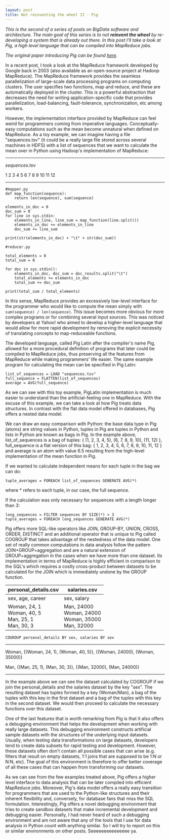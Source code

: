 ```yaml
---
layout: post
title: Not reinventing the wheel II - Pig
---
```

*This is the second of a series of posts on BigData software and architecture. The main goal of this
series is to not **reinvent the wheel** by re-developing a system that is already out there. In this
post I'll take a look at Pig, a high level language that can be compiled into MapReduce jobs.*

*The original paper introducing Pig can be found [here](http://infolab.stanford.edu/~olston/publications/sigmod08.pdf).*

In a recent post, I took a look at the MapReduce framework developed by Google back in 2003 (also
available as an open-source project at Hadoop MapReduce). The MapReduce framework provides the
seamless parallelization of large-scale data processing programs on computing clusters. The user
specifies two functions, map and reduce, and these are automatically deployed in the cluster. This 
is a powerful abstraction that decreases the need for writing application-specific code that
provides parallelization, load-balancing, fault-tolerance, synchronization, etc among workers.

However, the implementation interface provided by MapReduce can feel weird for programmers coming
from imperative languages. Conceptually-easy computations such as the mean become unnatural when
defined on MapReduce.  As a toy example, we can imagine having a file "sequences.tsv"
(it could be a really large file stored across several machines in HDFS) with a list of sequences
that we want to calculate the mean over in Python using Hadoop's implementation of MapReduce:

---
*sequences.tsv*

1 2 3 4 5
6 7 8 9 10
11 12

---

```
#mapper.py
def map_function(sequence):
    return len(sequence), sum(sequence)

elements_in_doc = 0
doc_sum = 0    
for line in sys.stdin:
    elements_in_line, line_sum = map_function(line.split())
    elements_in_doc += elements_in_line
    doc_sum += line_sum

print(str(elements_in_doc) + "\t" + str(doc_sum))
```

```
#reducer.py

total_elements = 0
total_sum = 0

for doc in sys.stdin():
    elements_in_doc, doc_sum = doc_results.split("\t")
    total_elements += elements_in_doc
    total_sum += doc_sum

print(total_sum / total_elements)
```

In this sense, MapReduce provides an excessively low-level interface for the programmer who would
like to compute the mean simply with ```sum(sequence) / len(sequence)```. This issue becomes more
obvious for more complex programs or for combining several input sources. This was noticed by
developers at Yahoo! who aimed to develop a higher-level language that would allow for more rapid
development by removing the explicit necessity of translating concepts to map-reduceable functions. 

The developed language, called Pig Latin after the compiler's name Pig, allowed for a more
procedural definition of programs that later could be compiled to MapReduce jobs, thus preserving
all the features from MapReduce while making programmers' life easier. The same example program for
calculating the mean can be specified in Pig Latin:

```
list_of_sequences = LOAD "sequences.tsv"
full_sequence = FLATTEN(list_of_sequences)
average = AVG(full_sequence)
```

As we can see with this toy example, PigLatin implementation is much easier to understand than the
artificial-feeling one in MapReduce. With the excuse of this example, we can take a look at how Pig
treats data structures. In contrast with the flat data model offered in databases, Pig offers a
nested data model. 

We can draw an easy comparison with Python: the base data type in Pig (atoms) are string values in
Python, tuples in Pig are tuples in Python and lists in Python are known as bags in Pig. In the
example above, list_of_sequences is a bag of tuples: { (1, 2, 3, 4, 5), (6, 7, 8, 9, 10), (11, 12) },
full_sequence is a flat version of this bag: { 1, 2, 3, 4, 5, 6, 7, 8, 9, 10, 11, 12 } and average
is an atom with value 6.5 resulting from the high-level implementation of the mean function in Pig.

If we wanted to calculate independent means for each tuple in the bag we can do:

```
tuple_averages = FOREACH list_of_sequences GENERATE AVG(*)
```
where \* refers to each tuple, in our case, the full sequence.

If the calculation was only necessary for sequences with a length longer than 3:

```
long_sequences = FILTER sequences BY SIZE(*) > 3
tuple_averages = FOREACH long_sequences GENERATE AVG(*)
```
Pig offers more SQL-like operators like JOIN, GROUP-BY, UNION, CROSS, ORDER, DISTINCT and an
additional operator that is unique to Pig called COGROUP that takes advantage of the nestedness of
the data model. One set of really common computations in data analysis follow the pattern
JOIN+GROUP+aggregation and are a natural extension of GROUP+aggregation in the cases when we have
more than one dataset. Its implementation in terms of MapReduce is highly efficient in comparison
to the SQL's which requires a costly cross-product between datasets to be calculated for the JOIN
which is immediately undone by the GROUP function. 


|personal_details.csv   |salaries.csv   |
|-------------------    |-----------    |
|sex, age, career       |sex, salary    |
|Woman, 24, 1<br>Woman, 40, 5<br>Man, 25, 1<br>Man, 30, 3|Man, 24000<br>Woman, 24000<br>Woman, 35000<br>Man, 32000|

```
COGROUP personal_details BY sex, salaries BY sex
```
---
Woman, {(Woman, 24, 1), (Woman, 40, 5)}, {(Woman, 24000), (Woman, 35000)}

Man, {(Man, 25, 1), (Man, 30, 3)}, {(Man, 32000), (Man, 24000)}

---

In the example above we can see the dataset calculated by COGROUP if we join the personal_details
and the salaries dataset by the key "sex". The resulting dataset has tuples formed by a key
(Woman/Man), a bag of the tuples with this key in the first dataset and a bag of the tuples with
this key in the second dataset. We would then proceed to calculate the necessary functions over
this dataset. 

One of the last features that is worth remarking from Pig is that it also offers a debugging
environment that helps the development when working with really large datasets. This debugging
environment constructs artificial sample datasets with the structures of the underlying input
datasets. Usually, when testing data transformations on large datasets, developers tend to create
data subsets for rapid testing and development. However, these datasets often don't contain all
possible cases that can arise (e.g. filters that result on empty datasets, 1:1 joins that are
supposed to be 1:N or N:N, etc). The goal of this environment is therefore to offer better
coverage of all these cases that can happen from transforming our datasets. 

As we can see from the few examples treated above, Pig offers a higher level interface to data
analysis that can be later compiled into efficient MapReduce jobs. Moreover, Pig's data model
offers a really easy transition for programmers that are used to the Python-like structures and
their inherent flexibility and, conversely, for database fans that miss the SQL formulation.
Interestingly, Pig offers a novel debugging environment that tries to create sandbox datasets
that make incremental development and debugging easier. Personally, I had never heard of such
a debugging environment and am not aware that any of the tools that I use for data analysis in
Python count with anything similar. So I will try to report on this or similar environments on
other posts. Seeeeeeeeeeeeeee ya.

